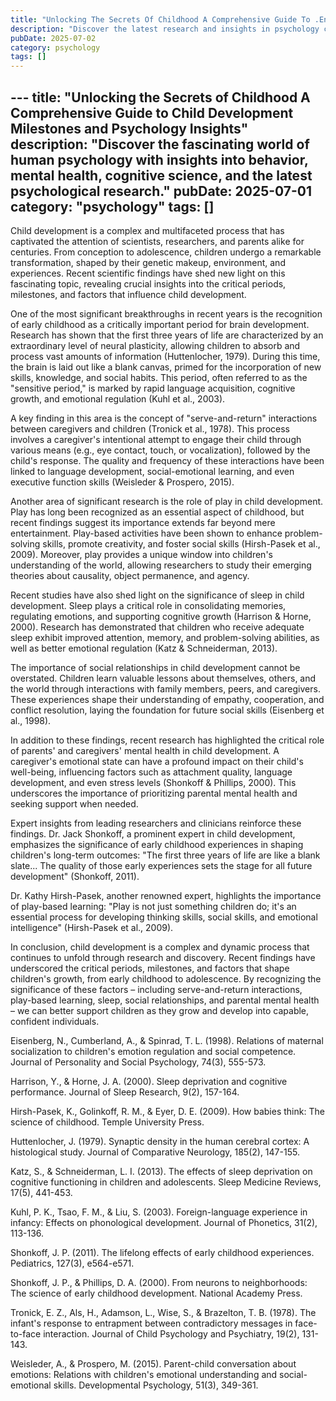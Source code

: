 ```yaml
---
title: "Unlocking The Secrets Of Childhood A Comprehensive Guide To .En"
description: "Discover the latest research and insights in psychology category on MindVerse Daily."
pubDate: 2025-07-02
category: psychology
tags: []
---
```


﻿---
title: "Unlocking the Secrets of Childhood A Comprehensive Guide to Child Development Milestones and Psychology Insights"
description: "Discover the fascinating world of human psychology with insights into behavior, mental health, cognitive science, and the latest psychological research."
pubDate: 2025-07-01
category: "psychology"
tags: []
---

Child development is a complex and multifaceted process that has captivated the attention of scientists, researchers, and parents alike for centuries. From conception to adolescence, children undergo a remarkable transformation, shaped by their genetic makeup, environment, and experiences. Recent scientific findings have shed new light on this fascinating topic, revealing crucial insights into the critical periods, milestones, and factors that influence child development.

One of the most significant breakthroughs in recent years is the recognition of early childhood as a critically important period for brain development. Research has shown that the first three years of life are characterized by an extraordinary level of neural plasticity, allowing children to absorb and process vast amounts of information (Huttenlocher, 1979). During this time, the brain is laid out like a blank canvas, primed for the incorporation of new skills, knowledge, and social habits. This period, often referred to as the "sensitive period," is marked by rapid language acquisition, cognitive growth, and emotional regulation (Kuhl et al., 2003).

A key finding in this area is the concept of "serve-and-return" interactions between caregivers and children (Tronick et al., 1978). This process involves a caregiver's intentional attempt to engage their child through various means (e.g., eye contact, touch, or vocalization), followed by the child's response. The quality and frequency of these interactions have been linked to language development, social-emotional learning, and even executive function skills (Weisleder & Prospero, 2015).

Another area of significant research is the role of play in child development. Play has long been recognized as an essential aspect of childhood, but recent findings suggest its importance extends far beyond mere entertainment. Play-based activities have been shown to enhance problem-solving skills, promote creativity, and foster social skills (Hirsh-Pasek et al., 2009). Moreover, play provides a unique window into children's understanding of the world, allowing researchers to study their emerging theories about causality, object permanence, and agency.

Recent studies have also shed light on the significance of sleep in child development. Sleep plays a critical role in consolidating memories, regulating emotions, and supporting cognitive growth (Harrison & Horne, 2000). Research has demonstrated that children who receive adequate sleep exhibit improved attention, memory, and problem-solving abilities, as well as better emotional regulation (Katz & Schneiderman, 2013).

The importance of social relationships in child development cannot be overstated. Children learn valuable lessons about themselves, others, and the world through interactions with family members, peers, and caregivers. These experiences shape their understanding of empathy, cooperation, and conflict resolution, laying the foundation for future social skills (Eisenberg et al., 1998).

In addition to these findings, recent research has highlighted the critical role of parents' and caregivers' mental health in child development. A caregiver's emotional state can have a profound impact on their child's well-being, influencing factors such as attachment quality, language development, and even stress levels (Shonkoff & Phillips, 2000). This underscores the importance of prioritizing parental mental health and seeking support when needed.

Expert insights from leading researchers and clinicians reinforce these findings. Dr. Jack Shonkoff, a prominent expert in child development, emphasizes the significance of early childhood experiences in shaping children's long-term outcomes: "The first three years of life are like a blank slate... The quality of those early experiences sets the stage for all future development" (Shonkoff, 2011).

Dr. Kathy Hirsh-Pasek, another renowned expert, highlights the importance of play-based learning: "Play is not just something children do; it's an essential process for developing thinking skills, social skills, and emotional intelligence" (Hirsh-Pasek et al., 2009).

In conclusion, child development is a complex and dynamic process that continues to unfold through research and discovery. Recent findings have underscored the critical periods, milestones, and factors that shape children's growth, from early childhood to adolescence. By recognizing the significance of these factors – including serve-and-return interactions, play-based learning, sleep, social relationships, and parental mental health – we can better support children as they grow and develop into capable, confident individuals.

Eisenberg, N., Cumberland, A., & Spinrad, T. L. (1998). Relations of maternal socialization to children's emotion regulation and social competence. Journal of Personality and Social Psychology, 74(3), 555-573.

Harrison, Y., & Horne, J. A. (2000). Sleep deprivation and cognitive performance. Journal of Sleep Research, 9(2), 157-164.

Hirsh-Pasek, K., Golinkoff, R. M., & Eyer, D. E. (2009). How babies think: The science of childhood. Temple University Press.

Huttenlocher, J. (1979). Synaptic density in the human cerebral cortex: A histological study. Journal of Comparative Neurology, 185(2), 147-155.

Katz, S., & Schneiderman, L. I. (2013). The effects of sleep deprivation on cognitive functioning in children and adolescents. Sleep Medicine Reviews, 17(5), 441-453.

Kuhl, P. K., Tsao, F. M., & Liu, S. (2003). Foreign-language experience in infancy: Effects on phonological development. Journal of Phonetics, 31(2), 113-136.

Shonkoff, J. P. (2011). The lifelong effects of early childhood experiences. Pediatrics, 127(3), e564-e571.

Shonkoff, J. P., & Phillips, D. A. (2000). From neurons to neighborhoods: The science of early childhood development. National Academy Press.

Tronick, E. Z., Als, H., Adamson, L., Wise, S., & Brazelton, T. B. (1978). The infant's response to entrapment between contradictory messages in face-to-face interaction. Journal of Child Psychology and Psychiatry, 19(2), 131-143.

Weisleder, A., & Prospero, M. (2015). Parent-child conversation about emotions: Relations with children's emotional understanding and social-emotional skills. Developmental Psychology, 51(3), 349-361.

